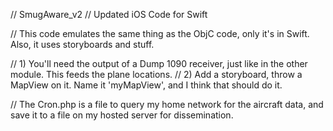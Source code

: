 // SmugAware_v2
// Updated iOS Code for Swift

// This code emulates the same thing as the ObjC code, only it's in Swift. Also, it uses storyboards and stuff.

// 1) You'll need the output of a Dump 1090 receiver, just like in the other module. This feeds the plane locations.
// 2) Add a storyboard, throw a MapView on it. Name it 'myMapView', and I think that should do it.

// The Cron.php is a file to query my home network for the aircraft data, and save it to a file on my hosted server for dissemination.


